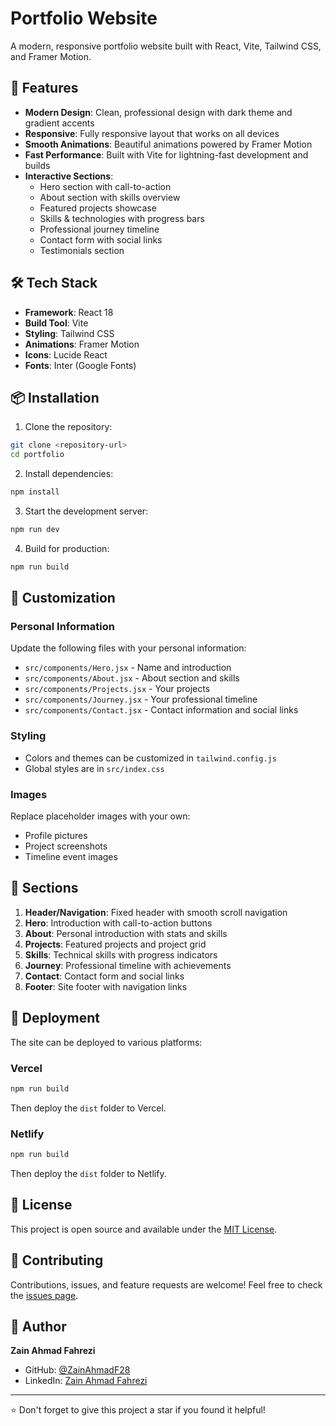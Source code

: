 # Portfolio Website

A modern, responsive portfolio website built with React, Vite, Tailwind CSS, and Framer Motion.

## 🚀 Features

- **Modern Design**: Clean, professional design with dark theme and gradient accents
- **Responsive**: Fully responsive layout that works on all devices
- **Smooth Animations**: Beautiful animations powered by Framer Motion
- **Fast Performance**: Built with Vite for lightning-fast development and builds
- **Interactive Sections**: 
  - Hero section with call-to-action
  - About section with skills overview
  - Featured projects showcase
  - Skills & technologies with progress bars
  - Professional journey timeline
  - Contact form with social links
  - Testimonials section

## 🛠️ Tech Stack

- **Framework**: React 18
- **Build Tool**: Vite
- **Styling**: Tailwind CSS
- **Animations**: Framer Motion
- **Icons**: Lucide React
- **Fonts**: Inter (Google Fonts)

## 📦 Installation

1. Clone the repository:
```bash
git clone <repository-url>
cd portfolio
```

2. Install dependencies:
```bash
npm install
```

3. Start the development server:
```bash
npm run dev
```

4. Build for production:
```bash
npm run build
```

## 🎨 Customization

### Personal Information
Update the following files with your personal information:
- `src/components/Hero.jsx` - Name and introduction
- `src/components/About.jsx` - About section and skills
- `src/components/Projects.jsx` - Your projects
- `src/components/Journey.jsx` - Your professional timeline
- `src/components/Contact.jsx` - Contact information and social links

### Styling
- Colors and themes can be customized in `tailwind.config.js`
- Global styles are in `src/index.css`

### Images
Replace placeholder images with your own:
- Profile pictures
- Project screenshots
- Timeline event images

## 📱 Sections

1. **Header/Navigation**: Fixed header with smooth scroll navigation
2. **Hero**: Introduction with call-to-action buttons
3. **About**: Personal introduction with stats and skills
4. **Projects**: Featured projects and project grid
5. **Skills**: Technical skills with progress indicators
6. **Journey**: Professional timeline with achievements
7. **Contact**: Contact form and social links
8. **Footer**: Site footer with navigation links

## 🚀 Deployment

The site can be deployed to various platforms:

### Vercel
```bash
npm run build
```
Then deploy the `dist` folder to Vercel.

### Netlify
```bash
npm run build
```
Then deploy the `dist` folder to Netlify.

## 📄 License

This project is open source and available under the [MIT License](LICENSE).

## 🤝 Contributing

Contributions, issues, and feature requests are welcome! Feel free to check the [issues page](issues).

## 👤 Author

**Zain Ahmad Fahrezi**
- GitHub: [@ZainAhmadF28](https://github.com/ZainAhmadF28)
- LinkedIn: [Zain Ahmad Fahrezi](https://linkedin.com/in/zain-ahmad-fahrezi)

---

⭐ Don't forget to give this project a star if you found it helpful!
